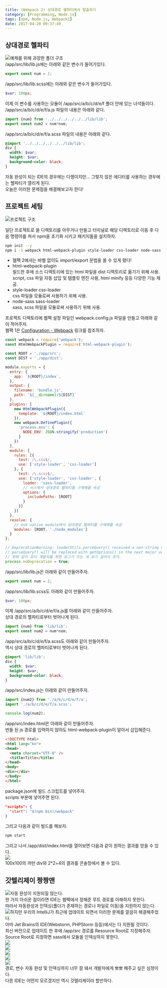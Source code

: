 ```yaml
---
title: (Webpack 2) 상대경로 헬파티에서 탈출하기
category: [Programming, Node.js]
tags: [npm, Node.js, Webpack2]
date: 2017-04-20 00:37:49
---
```


## 상대경로 헬파티
![예제를 위해 과장한 폴더 구조](thumb.png)  
/app/src/lib/lib.js에는 아래와 같은 변수가 들어가있다.  
```javascript
export const num = 2;
```

/app/src/lib/lib.scss에는 아래와 같은 변수가 들어가있다.  
```scss
$var: 100px;
```

이제 이 변수를 사용하는 모듈이 /app/src/a/b/c/d/e/f 폴더 안에 있는 녀석들이다.  
/app/src/a/b/c/d/e/f/a.js 파일의 내용은 아래와 같다.  
```javascript
import {num} from '../../../../../../lib/lib';
export const num2 = num*num;
```

/app/src/a/b/c/d/e/f/a.scss 파일의 내용은 아래와 같다.  
```scss
@import '../../../../../../lib/lib';
div {
  width: $var;
  height: $var;
  background-color: black;
}
```

자동 완성이 되는 IDE의 경우에는 다행이지만... 그렇지 않은 에디터를 사용하는 경우에는 헬파티가 열리게 된다.  
오늘은 이러한 문제점을 해결해보고자 한다!  

## 프로젝트 세팅
![프로젝트 구조](dir.png)  

일단 프로젝트로 쓸 디렉토리를 아무거나 만들고 터미널로 해당 디렉토리로 이동 후 다음 명령어를 쳐서 npm을 초기화 시키고 패키지들을 설치하자.  
```bash
npm init --y
npm i -S webpack html-webpack-plugin style-loader css-loader node-sass sass-loader
```
* 웹팩 2에서는 바벨 없이도 import/export 문법을 쓸 수 있게 됐다!
* html-webpack-plugin  
빌드한 후에 소스 디렉토리에 있는 html 파일을 dist 디렉토리로 옮기기 위해 사용.  
script, css 파일 자동 삽입 및 템플릿 엔진 사용, html minify 등등 다양한 기능 제공.  
* style-loader css-loader  
css 파일을 모듈로써 사용하기 위해 사용.  
* node-sass sass-loader  
sass, scss 파일을 모듈로써 사용하기 위해 사용.

프로젝트 디렉토리에 웹팩 설정 파일인 webpack.config.js 파일을 만들고 아래와 같이 적어주자.  
웹팩 1은 [Configuration - Webpack](https://webpack.github.io/docs/configuration.html#resolve) 링크를 참조하자.  
```javascript
const webpack = require('webpack');
const HtmlWebpackPlugin = require('html-webpack-plugin');

const ROOT = './app/src';
const DIST = './app/dist';

module.exports = {
  entry: {
    app: `${ROOT}/index`,
  },
  output: {
    filename: 'bundle.js',
    path: `${__dirname}/${DIST}`
  },
  plugins: [
    new HtmlWebpackPlugin({
      template: `${ROOT}/index.html`
    }),
    new webpack.DefinePlugin({
      'process.env': {
        NODE_ENV: JSON.stringify('production')
      }
    })
  ],
  module: {
    rules: [{
      test: /\.css$/,
      use: ['style-loader', 'css-loader']
    }, {
      test: /\.scss$/,
      use: ['style-loader', 'css-loader', {
        loader: 'sass-loader',
        // 사스에서 상대경로 헬파티를 구제해줄 속성
        options: {
          includePaths: [ROOT]
        }
      }]
    }]
  },
  resolve: {
    // es6 native module에서 상대경로 헬파티를 구제해줄 속성
    modules: [ROOT, './node_modules']
  }
};

// DeprecationWarning: loaderUtils.parseQuery() received a non-string value which can be problematic, see https://github.com/webpack/loader-utils/issues/56
// parseQuery() will be replaced with getOptions() in the next major version of loader-utils.
// 위와 같이 로더 개발자를 위한 로그가 뜨는 게 보기 싫어서 추가.
process.noDeprecation = true;
```

/app/src/lib/lib.js은 아래와 같이 만들어주자.  
```javascript
export const num = 2;
```

/app/src/lib/lib.scss도 아래와 같이 만들어주자.  
```scss
$var: 100px;
```

이제 /app/src/a/b/c/d/e/f/a.js를 아래와 같이 만들어주자.  
상대 경로의 헬파티로부터 벗어나게 된다.  
```javascript
import {num} from 'lib/lib';
export const num2 = num*num;
```

/app/src/a/b/c/d/e/f/a.scss도 아래와 같이 만들어주자.  
역시 상대 경로의 헬파티로부터 벗어나게 된다.  
```scss
@import 'lib/lib';
div {
  width: $var;
  height: $var;
  background-color: black;
}
```

/app/src/index.js는 아래와 같이 만들어주자.  
```javascript
import {num2} from './a/b/c/d/e/f/a';
import './a/b/c/d/e/f/a.scss';

console.log(num2);
```

/app/src/index.html은 아래와 같이 만들어주자.  
번들 된 js 경로를 입력하지 않아도 html-webpack-plugin이 알아서 삽입해준다.  
```html
<!DOCTYPE html>
<html lang="ko">
<head>
  <meta charset="UTF-8" />
  <title>Title</title>
</head>
<body>
<div></div>
</body>
</html>
```

package.json에 빌드 스크립트를 넣어주자.  
scripts 부분에 넣어주면 된다.  
```json
"scripts": {
  "start": "$(npm bin)/webpack"
}
```

그리고 다음과 같이 빌드를 해보자.  
```bash
npm start
```

그리고 나서 /app/dist/index.html을 열어보면 다음과 같이 원하는 결과를 얻을 수 있다.  
![](result.png)  
100x100의 까만 div와 2*2=4의 결과를 콘솔창에서 볼 수 있다.  

## 갓텔리제이 짱짱맨  
![자동 완성이 지원되질 않는다.](nono.png)  
한 가지 아쉬운 점이라면 IDE는 웹팩에서 정해준 루트 경로를 이해하지 못한다.  
따라서 자동완성과 인덱싱(폴더가 존재하는 경로나 파일로 이동)을 지원하지 않는다.  
![하지만 우리의 IntelliJ가 최근에 업데이트 되면서 이러한 문제를 깔끔히 해결해주었다.](gottellij.png)  
아마 Jet Brains의 IDE(Webstorm, PHPStorm 등등)에서는 다 지원될 것이다.  
최신 버전으로 업데이트 한 후에 /app/src 경로를 Resource Root로 지정해주자.  
Source Root로 지정하면 sass에서 모듈을 인덱싱하지 못한다.  
![](markDir.png)  
![](01.png)  
![](02.png)  
![](03.png)  
![](04.png)  
경로, 변수 자동 완성 및 인덱싱까지 너무 잘 돼서 개발자에게 뽀뽀 해주고 싶은 심정이다.  
다른 IDE는 어떤지 모르겠지만 역시 갓텔리제이라 할만하다.
 